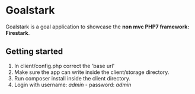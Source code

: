# Goalstark

Goalstark is a goal application to showcase the **non mvc PHP7 framework: Firestark**.


## Getting started

1. In client/config.php correct the 'base url'
2. Make sure the app can write inside the client/storage directory.
3. Run composer install inside the client directory.
4. Login with username: *admin* - password: *admin*
